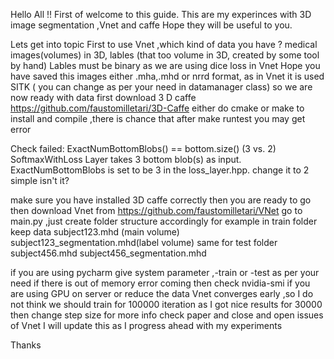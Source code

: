 Hello All !! First of welcome to this guide. This are my experinces with 3D image segmentation ,Vnet and caffe
Hope they will be useful to you.

Lets get into topic
First to use Vnet ,which kind of data you have ? medical images(volumes) in 3D, lables (that too volume in 3D, created by some tool by hand)
Lables must be binary as we are using dice loss in Vnet
Hope you have saved this images either .mha,.mhd or nrrd format, as in Vnet it is used SITK ( you can change as per your need in datamanager class)
so we are now ready with data
first download 3 D caffe
https://github.com/faustomilletari/3D-Caffe
either do cmake or make to install and compile ,there is chance that after make runtest you may get error

Check failed: ExactNumBottomBlobs() == bottom.size() (3 vs. 2) SoftmaxWithLoss Layer takes 3 bottom blob(s) as input.
 ExactNumBottomBlobs is set to be 3 in the loss_layer.hpp. change it to 2 simple isn't it?

make sure you have installed 3D caffe correctly then you are ready to go
then download Vnet from 
https://github.com/faustomilletari/VNet
go to main.py ,just create folder structure accordingly 
 for example
 in train folder keep data
 subject123.mhd (main volume)
 subject123_segmentation.mhd(label volume)
 same for test folder
 subject456.mhd 
 subject456_segmentation.mhd
 
if you are using pycharm give system parameter ,-train or -test as per your need
if there is out of memory error coming then check nvidia-smi if you are using GPU on server or reduce the data
Vnet converges early ,so I do not think we should train for 100000 iteration as I got nice results for 30000 then change step size
for more info check paper and close and open issues of Vnet
I will update this as I progress ahead with my experiments 

Thanks
